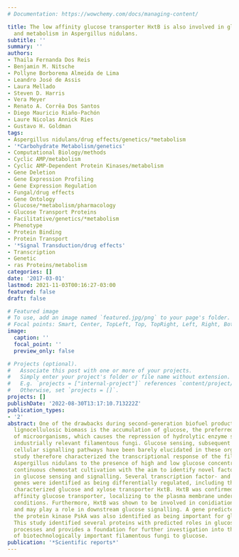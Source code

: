 ```yaml
---
# Documentation: https://wowchemy.com/docs/managing-content/

title: The low affinity glucose transporter HxtB is also involved in glucose signalling
  and metabolism in Aspergillus nidulans.
subtitle: ''
summary: ''
authors:
- Thaila Fernanda Dos Reis
- Benjamin M. Nitsche
- Pollyne Borborema Almeida de Lima
- Leandro José de Assis
- Laura Mellado
- Steven D. Harris
- Vera Meyer
- Renato A. Corrêa Dos Santos
- Diego Mauricio Riaño-Pachón
- Laure Nicolas Annick Ries
- Gustavo H. Goldman
tags:
- Aspergillus nidulans/drug effects/genetics/*metabolism
- '*Carbohydrate Metabolism/genetics'
- Computational Biology/methods
- Cyclic AMP/metabolism
- Cyclic AMP-Dependent Protein Kinases/metabolism
- Gene Deletion
- Gene Expression Profiling
- Gene Expression Regulation
- Fungal/drug effects
- Gene Ontology
- Glucose/*metabolism/pharmacology
- Glucose Transport Proteins
- Facilitative/genetics/*metabolism
- Phenotype
- Protein Binding
- Protein Transport
- '*Signal Transduction/drug effects'
- Transcription
- Genetic
- ras Proteins/metabolism
categories: []
date: '2017-03-01'
lastmod: 2021-11-03T00:16:27-03:00
featured: false
draft: false

# Featured image
# To use, add an image named `featured.jpg/png` to your page's folder.
# Focal points: Smart, Center, TopLeft, Top, TopRight, Left, Right, BottomLeft, Bottom, BottomRight.
image:
  caption: ''
  focal_point: ''
  preview_only: false

# Projects (optional).
#   Associate this post with one or more of your projects.
#   Simply enter your project's folder or file name without extension.
#   E.g. `projects = ["internal-project"]` references `content/project/deep-learning/index.md`.
#   Otherwise, set `projects = []`.
projects: []
publishDate: '2022-08-30T13:17:10.713222Z'
publication_types:
- '2'
abstract: One of the drawbacks during second-generation biofuel production from plant
  lignocellulosic biomass is the accumulation of glucose, the preferred carbon source
  of microorganisms, which causes the repression of hydrolytic enzyme secretion by
  industrially relevant filamentous fungi. Glucose sensing, subsequent transport and
  cellular signalling pathways have been barely elucidated in these organisms. This
  study therefore characterized the transcriptional response of the filamentous fungus
  Aspergillus nidulans to the presence of high and low glucose concentrations under
  continuous chemostat cultivation with the aim to identify novel factors involved
  in glucose sensing and signalling. Several transcription factor- and transporter-encoding
  genes were identified as being differentially regulated, including the previously
  characterized glucose and xylose transporter HxtB. HxtB was confirmed to be a low
  affinity glucose transporter, localizing to the plasma membrane under low- and high-glucose
  conditions. Furthermore, HxtB was shown to be involved in conidiation-related processes
  and may play a role in downstream glucose signalling. A gene predicted to encode
  the protein kinase PskA was also identified as being important for glucose metabolism.
  This study identified several proteins with predicted roles in glucose metabolic
  processes and provides a foundation for further investigation into the response
  of biotechnologically important filamentous fungi to glucose.
publication: '*Scientific reports*'
---
```

